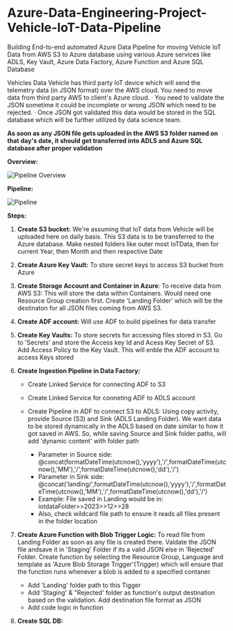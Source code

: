 # Azure-Data-Engineering-Project-Vehicle-IoT-Data-Pipeline
Building End-to-end automated Azure Data Pipeline for moving Vehicle IoT Data from AWS S3 to Azure database using various Azure services like ADLS, Key Vault, Azure Data Factory, Azure Function and Azure SQL Database

Vehicles Data
Vehicle has third party loT device which will send the telemetry data (in JSON format) over the AWS cloud. You need to move data from third party AWS to client's Azure cloud.
· You need to validate the JSON sometime it could be incomplete or wrong JSON which need to be rejected.
· Once JSON got validated this data would be stored in the SQL database which will be further utilized by data science team.

**As soon as any JSON file gets uploaded in the AWS S3 folder named on that day's date, it should get transferred into ADLS and Azure SQL database after proper validation**

**Overview:**

![Pipeline Overview](https://github.com/Akash743/Azure-Data-Engineering-Project-Vehicle-IoT-Data-Pipeline/assets/57750483/7b9e32ae-b9e8-4617-8af6-4ba1a2d38af7)

**Pipeline:**

![Pipeline](https://github.com/Akash743/Azure-Data-Engineering-Project-Vehicle-IoT-Data-Pipeline/assets/57750483/80dab8a1-6bc9-4be0-b8ad-1ba1a15d0543)


**Steps:**
1. **Create S3 bucket:** We're assuming that IoT data from Vehicle will be uploaded here on daily basis. This S3 data is to be transferred to the Azure database. Make nested folders like outer most IoTData, then for current Year, then Month and then respective Date
2. **Create Azure Key Vault:** To store secret keys to access S3 bucket from Azure
3. **Create Storage Account and Container in Azure**: To receive data from AWS S3: This will store the data within Containers. Would need one Resource Group creation first. Create 'Landing Folder' which will be the destinaton for all JSON files coming from AWS S3.
4. **Create ADF account:** Will use ADF to build pipelines for data transfer
5. **Create Key Vaults:** To store secrets for accessing files stored in S3. Go to 'Secrets' and store the Access key Id and Acess Key Secret of S3. Add Access Policy to the Key Vault. This will enble the ADF account to access Keys stored
6. **Create Ingestion Pipeline in Data Factory:**
   - Create Linked Service for connecting ADF to S3
   - Create Linked Service for conneting ADF to ADLS account
   - Create Pipeline in ADF to connect S3 to ADLS: Using copy activity, provide Source (S3) and Sink (ADLS Landing Folder). We want data to be stored dynamically in the ADLS based on date similar to how it got saved in AWS. So, while saving Source and Sink folder paths, will add 'dynamic content' with folder path
     
        - Parameter in Source side: @concat(formatDateTime(utcnow(),'yyyy'),'/',formatDateTime(utcnow(),'MM'),'/',formatDateTime(utcnow(),'dd'),'/')
        - Parameter in Sink side: @concat('landing/',formatDateTime(utcnow(),'yyyy'),'/',formatDateTime(utcnow(),'MM'),'/',formatDateTime(utcnow(),'dd'),'/')
        - Example: File saved in Landing would be in: iotdataFolder>>2023>>12>>28
        - Also, check wildcard file path to ensure it reads all files present in the folder location
7. **Create Azure Function with Blob Trigger Logic:** To read file from Landing Folder as soon as any file is created there. Valdate the JSON file andsave it in 'Staging' Folder if its a valid JSON else in 'Rejected' Folder. Create function by selecting the Resource Group, Language and template as 'Azure Blob Storage Trigger'(Trigger) which will ensure that the function runs whenever a blob is added to a specified contaner.
   - Add 'Landing' folder path to this Tigger
   - Add 'Staging' & "Rejected' folder as function's output destination based on the validation. Add destination file format as JSON
   - Add code logic in function
  
8. **Create SQL DB:** 
